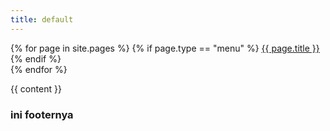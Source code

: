 ```yaml
---
title: default
---
```


{% for page in site.pages %}
    {% if page.type == "menu" %}
        <a class=" " href="{{ page.url }}"> {{ page.title }}</a>
    {% endif %}     
{% endfor %}

{{ content }}

### ini footernya